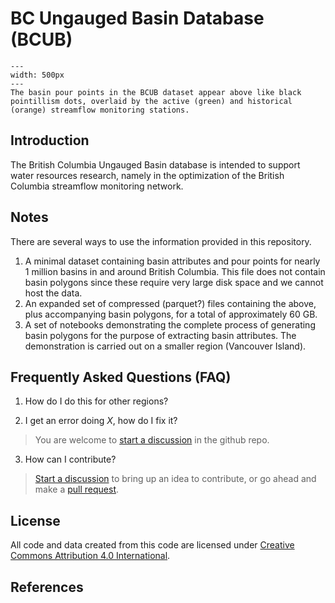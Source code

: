 # BC Ungauged Basin Database (BCUB)

```{figure} notebooks/img/study_region_main_figure.png
---
width: 500px
---
The basin pour points in the BCUB dataset appear above like black pointillism dots, overlaid by the active (green) and historical (orange) streamflow monitoring stations.
```

## Introduction

The British Columbia Ungauged Basin database is intended to support water resources research, namely in the optimization of the British Columbia streamflow monitoring network.  


## Notes

There are several ways to use the information provided in this repository.

1.  A minimal dataset containing basin attributes and pour points for nearly 1 million basins in and around British Columbia.  This file does not contain basin polygons since these require very large disk space and we cannot host the data.
2.  An expanded set of compressed (parquet?) files containing the above, plus accompanying basin polygons, for a total of approximately 60 GB.
3.  A set of notebooks demonstrating the complete process of generating basin polygons for the purpose of extracting basin attributes.  The demonstration is carried out on a smaller region (Vancouver Island). 

## Frequently Asked Questions (FAQ)

1. How do I do this for other regions?

2. I get an error doing *X*, how do I fix it?    

> You are welcome to [start a discussion](https://github.com/dankovacek/bcub/discussions) in the github repo.  

3. How can I contribute?  

> [Start a discussion](https://github.com/dankovacek/bcub/discussions) to bring up an idea to contribute, or go ahead and make a [pull request](https://github.com/dankovacek/bcub/pulls).

## License

All code and data created from this code are licensed under [Creative Commons Attribution 4.0 International](https://github.com/dankovacek/bcub/blob/main/LICENSE).

## References


